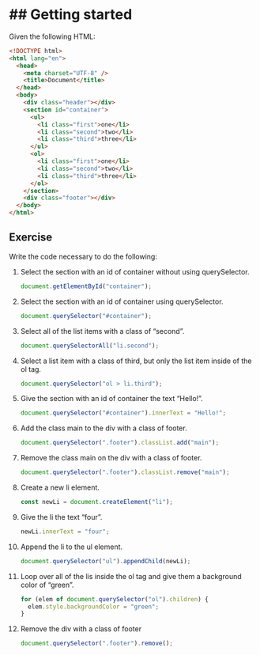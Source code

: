 # ## **Getting started**

Given the following HTML:

```html
<!DOCTYPE html>
<html lang="en">
  <head>
    <meta charset="UTF-8" />
    <title>Document</title>
  </head>
  <body>
    <div class="header"></div>
    <section id="container">
      <ul>
        <li class="first">one</li>
        <li class="second">two</li>
        <li class="third">three</li>
      </ul>
      <ol>
        <li class="first">one</li>
        <li class="second">two</li>
        <li class="third">three</li>
      </ol>
    </section>
    <div class="footer"></div>
  </body>
</html>
```

## **Exercise**

Write the code necessary to do the following:

1. Select the section with an id of container without using querySelector.
   ```js
   document.getElementById("container");
   ```
2. Select the section with an id of container using querySelector.
   ```js
   document.querySelector("#container");
   ```
3. Select all of the list items with a class of “second”.
   ```js
   document.querySelectorAll("li.second");
   ```
4. Select a list item with a class of third, but only the list item inside of the ol tag.
   ```js
   document.querySelector("ol > li.third");
   ```
5. Give the section with an id of container the text “Hello!”.
   ```js
   document.querySelector("#container").innerText = "Hello!";
   ```
6. Add the class main to the div with a class of footer.
   ```js
   document.querySelector(".footer").classList.add("main");
   ```
7. Remove the class main on the div with a class of footer.
   ```js
   document.querySelector(".footer").classList.remove("main");
   ```
8. Create a new li element.
   ```js
   const newLi = document.createElement("li");
   ```
9. Give the li the text “four”.
   ```js
   newLi.innerText = "four";
   ```
10. Append the li to the ul element.
    ```js
    document.querySelector("ul").appendChild(newLi);
    ```
11. Loop over all of the lis inside the ol tag and give them a background color of “green”.
    ```js
    for (elem of document.querySelector("ol").children) {
      elem.style.backgroundColor = "green";
    }
    ```
12. Remove the div with a class of footer
    ```js
    document.querySelector(".footer").remove();
    ```
